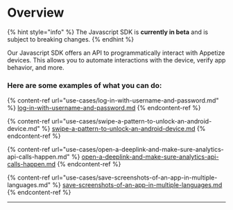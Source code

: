 # Overview

{% hint style="info" %}
The Javascript SDK is **currently in beta** and is subject to breaking changes.
{% endhint %}

Our Javascript SDK offers an API to programmatically interact with Appetize devices. This allows you to automate interactions with the device, verify app behavior, and more.

### Here are some examples of what you can do:

{% content-ref url="use-cases/log-in-with-username-and-password.md" %}
[log-in-with-username-and-password.md](use-cases/log-in-with-username-and-password.md)
{% endcontent-ref %}

{% content-ref url="use-cases/swipe-a-pattern-to-unlock-an-android-device.md" %}
[swipe-a-pattern-to-unlock-an-android-device.md](use-cases/swipe-a-pattern-to-unlock-an-android-device.md)
{% endcontent-ref %}

{% content-ref url="use-cases/open-a-deeplink-and-make-sure-analytics-api-calls-happen.md" %}
[open-a-deeplink-and-make-sure-analytics-api-calls-happen.md](use-cases/open-a-deeplink-and-make-sure-analytics-api-calls-happen.md)
{% endcontent-ref %}

{% content-ref url="use-cases/save-screenshots-of-an-app-in-multiple-languages.md" %}
[save-screenshots-of-an-app-in-multiple-languages.md](use-cases/save-screenshots-of-an-app-in-multiple-languages.md)
{% endcontent-ref %}

****
